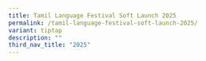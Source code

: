 ```yaml
---
title: Tamil Language Festival Soft Launch 2025
permalink: /tamil-language-festival-soft-launch-2025/
variant: tiptap
description: ""
third_nav_title: "2025"
---
```

